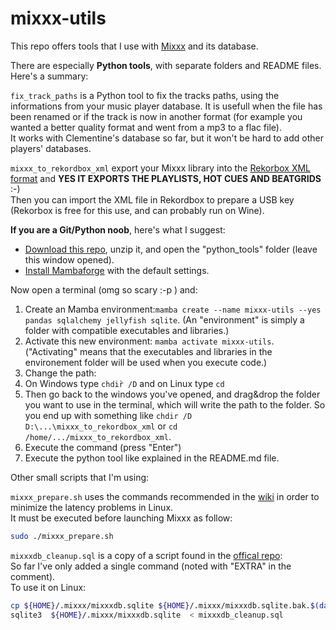 # mixxx-utils

This repo offers tools that I use with [Mixxx](https://github.com/mixxxdj/mixxx) and its database.

There are especially **Python tools**, with separate folders and README files.  
Here's a summary:

`fix_track_paths` is a Python tool to fix the tracks paths, using the informations from 
your music player database. It is usefull when the file has been renamed or if the track is 
now in another format (for example you wanted a better quality format and went from a mp3 to a flac file).  
It works with Clementine's database so far, but it won't be hard to add other players' databases.

`mixxx_to_rekordbox_xml` export your Mixxx library into the [Rekorbox XML format](https://cdn.rekordbox.com/files/20200410160904/xml_format_list.pdf) and **YES IT EXPORTS THE PLAYLISTS, HOT CUES AND BEATGRIDS** :-)  
Then you can import the XML file in Rekordbox to prepare a USB key (Rekorbox is free for this use, and can probably run on Wine).

**If you are a Git/Python noob**, here's what I suggest:
- [Download this repo](https://github.com/FrankwaP/mixxx-utils/archive/refs/heads/main.zip), unzip it, and open the "python_tools" folder (leave this window opened).
- [Install Mambaforge](https://mamba.readthedocs.io/en/latest/installation/mamba-installation.html) with the default settings.

Now open a terminal (omg so scary :-p ) and:
1. Create an Mamba environment:`mamba create --name mixxx-utils --yes pandas sqlalchemy jellyfish sqlite`. (An "environment" is simply a folder with compatible executables and libraries.)
2. Activate this new environment: `mamba activate mixxx-utils`. ("Activating" means that the executables and libraries in the environement folder will be used when you execute code.)
3. Change the path:
  1. On Windows type `chdir̀ /D` and on Linux type `cd`
  2. Then go back to the windows you've opened, and drag&drop the folder you want to use in the terminal, which will write the path to the folder. So you end up with something like `chdir /D D:\...\mixxx_to_rekordbox_xml` or `cd /home/.../mixxx_to_rekordbox_xml`. 
  3. Execute the command (press "Enter")
4. Execute the python tool  like explained in the README.md file.


Other small scripts that I'm using:  

`mixxx_prepare.sh` uses the commands recommended in the [wiki](https://github.com/mixxxdj/mixxx/wiki/Adjusting%20Audio%20Latency)
in order to minimize the latency problems in Linux.  
It must be executed before launching Mixxx as follow:  
```bash
sudo ./mixxx_prepare.sh
```

`mixxxdb_cleanup.sql` is a copy of a script found in the [offical repo](https://github.com/mixxxdj/mixxx/tree/main/tools):  
So far I've only added a single command (noted with "EXTRA" in the comment).  
To use it on Linux:  
```bash
cp ${HOME}/.mixxx/mixxxdb.sqlite ${HOME}/.mixxx/mixxxdb.sqlite.bak.$(date +%y%m%d%H%M)
sqlite3  ${HOME}/.mixxx/mixxxdb.sqlite  < mixxxdb_cleanup.sql
```
